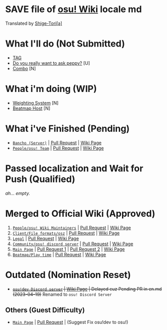 # SAVE file of [osu! Wiki](https://github.com/ppy/osu-wiki) locale md
Translated by [Shige-Tori[a]](https://osu.ppy.sh/u/4459449)

# What I'll do (Not Submitted)
* [TAG](https://github.com/Sitoria/osuwiki-kor-locale/blob/main/Beatmap/%ED%83%9C%EA%B7%B8.md)
* [Do you really want to ask peppy?](https://github.com/Sitoria/osuwiki-kor-locale/blob/main/Wiki/%EB%91%90%EC%9C%A0%EB%A6%AC%EC%96%BC%EB%A6%AC%EC%9B%90%ED%88%AC%EC%97%90%EC%8A%A4%ED%81%AC%ED%8E%98%ED%94%BC.md) [U]
* [Combo](https://github.com/Sitoria/osuwiki-kor-locale/blob/main/Beatmapping/%EC%BD%A4%EB%B3%B4.md) [N]

# What i'm doing (WIP)
* [Weighting System](https://github.com/Sitoria/osuwiki-kor-locale/blob/main/Performance_points/%EA%B0%80%EC%A4%91%EC%B9%98%20%EC%8B%9C%EC%8A%A4%ED%85%9C.md) [N]
* [Beatmap Host](https://github.com/Sitoria/osuwiki-kor-locale/blob/main/Beatmap/%EB%B9%84%ED%8A%B8%EB%A7%B5%20%ED%98%B8%EC%8A%A4%ED%8A%B8.md) [N]

# What i've Finished (Pending)
* [`Bancho (Server)`](https://github.com/Sitoria/osuwiki-kor-locale/blob/main/Wiki/%EB%B0%98%EC%B5%B8%20(%EC%84%9C%EB%B2%84).md) | [Pull Request](https://github.com/ppy/osu-wiki/pull/9323) | [Wiki Page](https://osu.ppy.sh/wiki/ko/Bancho_(server))
* [`People/osu! Team`](https://github.com/Sitoria/osuwiki-kor-locale/blob/main/People/%EC%98%A4%EC%8A%A4%20%ED%8C%80%EC%9B%90%EB%93%A4.md) | [Pull Request](https://github.com/ppy/osu-wiki/pull/9297) | [Wiki Page](https://osu.ppy.sh/wiki/ko/People/osu!_team)

# Passed localization and Wait for Push (Qualified)
*ah... empty.*

# Merged to Official Wiki (Approved)
1. [`People/osu! Wiki Maintainers`](https://github.com/Sitoria/osuwiki-kor-locale/blob/main/People/%EC%9C%84%ED%82%A4%20%EA%B4%80%EB%A6%AC%EC%9E%90.md) | [Pull Request](https://github.com/ppy/osu-wiki/pull/9150) | [Wiki Page](https://osu.ppy.sh/wiki/ko/People/osu!_wiki_maintainers) 
2. [`Client/File formats/osz`](https://github.com/Sitoria/osuwiki-kor-locale/blob/main/Client/File%20Format/osz%20(%ED%99%95%EC%9E%A5%EC%9E%90).md) | [Pull Request](https://github.com/ppy/osu-wiki/pull/9152) | [Wiki Page](https://osu.ppy.sh/wiki/ko/Client/File_formats/Osz_(file_format))
3. [`Legal`](https://github.com/Sitoria/osuwiki-kor-locale/blob/main/Wiki/%EB%B2%95%EB%A5%A0.md) | [Pull Request](https://github.com/ppy/osu-wiki/pull/9173) | [Wiki Page](https://osu.ppy.sh/legal/ko)
4. [`Community/osu! discord server`](https://github.com/Sitoria/osuwiki-kor-locale/blob/main/Community/osu!%20%EB%94%94%EC%BD%94%20%EC%84%9C%EB%B2%84.md) | [Pull Request](https://github.com/ppy/osu-wiki/pull/9174) | [Wiki Page](https://osu.ppy.sh/wiki/ko/Community/osu!_Discord_server)
5. [`Main Page`](https://github.com/Sitoria/osuwiki-kor-locale/blob/main/Wiki/%EB%A9%94%EC%9D%B8%ED%8E%98%EC%9D%B4%EC%A7%80.md) | [Pull Request 1](https://github.com/ppy/osu-wiki/pull/9225) | [Pull Request 2](https://github.com/ppy/osu-wiki/pull/9296) | [Wiki Page](https://osu.ppy.sh/wiki/ko/Main_Page)
6. [`Beatmap/Play time`](https://github.com/Sitoria/osuwiki-kor-locale/blob/main/Beatmap/%ED%94%8C%ED%83%90.md) | [Pull Request](https://github.com/ppy/osu-wiki/pull/9328) | [Wiki Page](https://osu.ppy.sh/wiki/ko/Beatmap/Play_time)

# Outdated (Nomination Reset)
* ~~[`osu!dev Discord server`](https://github.com/Sitoria/osuwiki-kor-locale/blob/main/Community/osu!%20%EA%B0%9C%EB%B0%9C%20%EB%94%94%EC%BD%94%EC%84%AD.md) | [Wiki Page](https://osu.ppy.sh/wiki/ko/Community/osu!dev_Discord_server) | Delayed cuz Pending PR in en.md (2023-04-19)~~ Renamed to `osu! Discord Server`

## Others (Guest Difficulty)
* [`Main Page`](https://github.com/ppy/osu-wiki/pull/9196/commits/a2ed572e4c468589168085837a2486d8a6442336) | [Pull Request](https://github.com/ppy/osu-wiki/pull/9196) | (Suggest Fix osu!dev to osu!)

